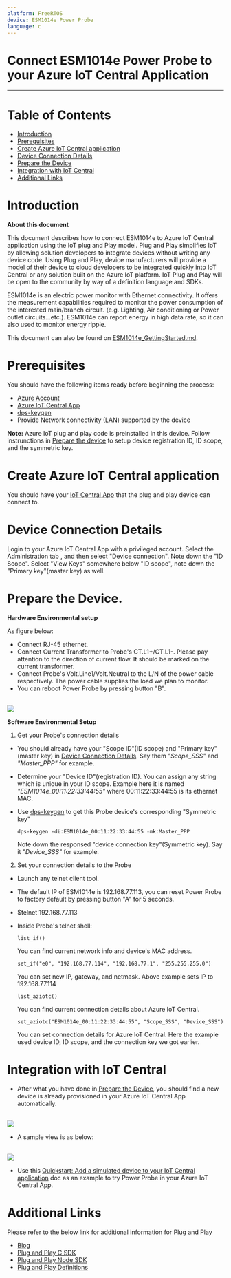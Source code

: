 ```yaml
---
platform: FreeRTOS
device: ESM1014e Power Probe
language: c
---
```


Connect ESM1014e Power Probe to your Azure IoT Central Application
===

---
# Table of Contents

-   [Introduction](#Introduction)
-   [Prerequisites](#Prerequisites)
-   [Create Azure IoT Central application](#Create_AICA)
-   [Device Connection Details](#DeviceConnectionDetails)
-   [Prepare the Device](#preparethedevice)
-   [Integration with IoT Central](#IntegrationwithIoTCentral)
-   [Additional Links](#AdditionalLinks)


<a name="Introduction"></a>

# Introduction 

**About this document**

This document describes how to connect ESM1014e to Azure IoT Central application using the IoT plug and Play model.
Plug and Play simplifies IoT by allowing solution developers to integrate devices without writing any device code. 
Using Plug and Play, device manufacturers will provide a model of their device to cloud developers 
to be integrated quickly into IoT Central or any solution built on the Azure IoT platform. 
IoT Plug and Play will be open to the community by way of a definition language and SDKs.

ESM1014e is an electric power monitor with Ethernet connectivity. 
It offers the measurement capabilities required to monitor the power consumption of the interested main/branch circuit. 
(e.g. Lighting, Air conditioning or Power outlet circuits...etc.). 
ESM1014e can report energy in high data rate, so it can also used to monitor energy ripple.

This document can also be found on [ESM1014e_GettingStarted.md](https://github.com/jyhminwang/accton-azure-dcm/blob/master/ESM1014e/README.md).

<a name="Prerequisites"></a>

# Prerequisites

You should have the following items ready before beginning the process: 

-   [Azure Account](https://portal.azure.com)
-   [Azure IoT Central App](https://docs.microsoft.com/en-us/azure/iot-central/core/overview-iot-central)
-   [dps-keygen](https://github.com/Azure/dps-keygen)
-   Provide Network connectivity (LAN) supported by the device

**Note:** Azure IoT plug and play code is preinstalled in this device. Follow instrunctions in [Prepare the device](#preparethedevice) 
to setup device registration ID, ID scope, and the symmetric key.

<a name="Create_AICA"></a>
# Create Azure IoT Central application
You should have your [IoT Central App](https://apps.azureiotcentral.com/) that the plug and play device can connect to.


<a name="DeviceConnectionDetails"></a>
# Device Connection Details
Login to your Azure IoT Central App with a privileged account. Select the Administration tab , and then select "Device connection". Note down the "ID Scope".
Select "View Keys" somewhere below "ID scope", note down the "Primary key"(master key) as well.

<a name="preparethedevice"></a>
# Prepare the Device.

**Hardware Environmental setup**

As figure below:
-   Connect RJ-45 ethernet.
-   Connect Current Transformer to Probe's CT.L1+/CT.L1-. Please pay attention to the direction of current flow. It should be marked on the current transformer.
-   Connect Probe's Volt.Line1/Volt.Neutral to the L/N of the power cable respectively. The power cable supplies the load we plan to monitor.
-   You can reboot Power Probe by pressing button "B".
<br>
<img src="https://github.com/jyhminwang/accton-azure-dcm/blob/master/ESM1014e/png/ESM1014e_basic.png?raw=true">

**Software Environmental Setup**
1. Get your Probe's connection details
-   You should already have your "Scope ID"(ID scope) and "Primary key"(master key) in [Device Connection Details](#DeviceConnectionDetails).
    Say them *"Scope_SSS"* and *"Master_PPP"* for example.
-   Determine your "Device ID"(registration ID).
    You can assign any string which is unique in your ID scope.
    Example here it is named *"ESM1014e_00:11:22:33:44:55"* where 00:11:22:33:44:55 is its ethernet MAC.
-   Use [dps-keygen](https://github.com/Azure/dps-keygen) to get this Probe device's corresponding "Symmetric key"

        dps-keygen -di:ESM1014e_00:11:22:33:44:55 -mk:Master_PPP
    Note down the responsed "device connection key"(Symmetric key).
    Say it *"Device_SSS"* for example.

2. Set your connection details to the Probe
-   Launch any telnet client tool.
-   The default IP of ESM1014e is 192.168.77.113, you can reset Power Probe to factory default by pressing button "A" for 5 seconds.
-   $telnet 192.168.77.113
-   Inside Probe's telnet shell:

        list_if()
    You can find current network info and device's MAC address.

        set_if("e0", "192.168.77.114", "192.168.77.1", "255.255.255.0")
    You can set new IP, gateway, and netmask.
    Above example sets IP to 192.168.77.114

        list_aziotc()
    You can find current connection details about Azure IoT Central.

        set_aziotc("ESM1014e_00:11:22:33:44:55", "Scope_SSS", "Device_SSS")
    You can set connection details for Azure IoT Central.
    Here the example used device ID, ID scope, and the connection key we got earlier.

<a name="IntegrationwithIoTCentral"></a>
# Integration with IoT Central

-   After what you have done in [Prepare the Device](#preparethedevice), 
    you should find a new device is already provisioned in your Azure IoT Central App automatically.
<br>
<img src="https://github.com/jyhminwang/accton-azure-dcm/blob/master/ESM1014e/png/PPB_Provisioned.png?raw=true">

-   A sample view is as below:
<br>
<img src="https://github.com/jyhminwang/accton-azure-dcm/blob/master/ESM1014e/png/PPB_View.png?raw=true">

-   Use this [Quickstart: Add a simulated device to your IoT Central application](https://docs.microsoft.com/en-us/azure/iot-central/core/quick-create-simulated-device) 
    doc as an example to try Power Probe in your Azure IoT Central App.

<a name="AdditionalLinks"></a>
# Additional Links

Please refer to the below link for additional information for Plug and Play 

-    [Blog](https://azure.microsoft.com/en-us/blog/iot-plug-and-play-is-now-available-in-preview/)
-    [Plug and Play C SDK](https://github.com/Azure/azure-iot-sdk-c/tree/public-preview) 
-    [Plug and Play Node SDK](https://github.com/Azure/azure-iot-sdk-node/tree/digitaltwins-preview)
-    [Plug and Play Definitions](https://github.com/Azure/IoTPlugandPlay)







